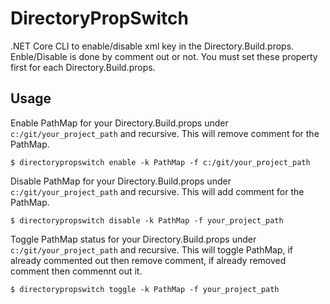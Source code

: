 # DirectoryPropSwitch

.NET Core CLI to enable/disable xml key in the Directory.Build.props.
Enble/Disable is done by comment out or not.
You must set these property first for each Directory.Build.props.

## Usage

Enable PathMap for your Directory.Build.props under `c:/git/your_project_path` and recursive.
This will remove comment for the PathMap.

```shell
$ directorypropswitch enable -k PathMap -f c:/git/your_project_path
```

Disable PathMap for your Directory.Build.props under `c:/git/your_project_path` and recursive.
This will add comment for the PathMap.

```shell
$ directorypropswitch disable -k PathMap -f your_project_path
```

Toggle PathMap status for your Directory.Build.props under `c:/git/your_project_path` and recursive.
This will toggle PathMap, if already commented out then remove comment, if already removed comment then commennt out it.

```shell
$ directorypropswitch toggle -k PathMap -f your_project_path
```

